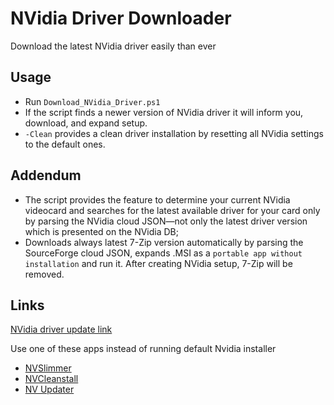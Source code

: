 # NVidia Driver Downloader

Download the latest NVidia driver easily than ever

## Usage

* Run `Download_NVidia_Driver.ps1`
* If the script finds a newer version of NVidia driver it will inform you, download, and expand setup.
* `-Clean` provides a clean driver installation by resetting all NVidia settings to the default ones.

## Addendum

* The script provides the feature to determine your current NVidia videocard and searches for the latest available driver for your card only by parsing the NVidia cloud JSON—not only the latest driver version which is presented on the NVidia DB;
* Downloads always latest 7-Zip version automatically by parsing the SourceForge cloud JSON, expands .MSI as a `portable app without installation` and run it. After creating NVidia setup, 7-Zip will be removed.

## Links

[NVidia driver update link](https://www.nvidia.ru/Download/index.aspx)

Use one of these apps instead of running default Nvidia installer

* [NVSlimmer](https://forums.guru3d.com/threads/nvidia-driver-slimming-utility.423072/)
* [NVCleanstall](https://www.techpowerup.com/download/techpowerup-nvcleanstall/)
* [NV Updater](https://www.sys-worx.net/nv-updater-eng/)
